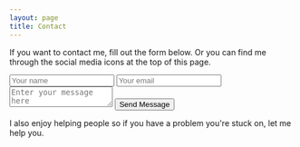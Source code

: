 ```yaml
---
layout: page
title: Contact
---
```


If you want to contact me, fill out the form below. Or you can find me through the social media icons at the top of this page.

<form action="https://mailthis.to/me@davidcbrown.io" method="POST">
    <input type="text" name="name" placeholder="Your name">
    <input type="email" name="_replyto" placeholder="Your email">
    <textarea name="message" placeholder="Enter your message here"></textarea>
    <button type="submit">Send Message</button>
</form>


I also enjoy helping people so if you have a problem you're stuck on, let me help you.
